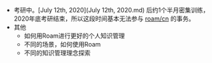- 考研中。[July 12th, 2020](July 12th, 2020.md) 后约1个半月密集训练，2020年底考研结束，所以这段时间基本无法参与 [roam/cn](roam/cn.md) 的事务。 
- 其他
    - 如何用Roam进行更好的个人知识管理
    - 不同的场景，如何使用Roam
    - 不同的知识管理理念探索
